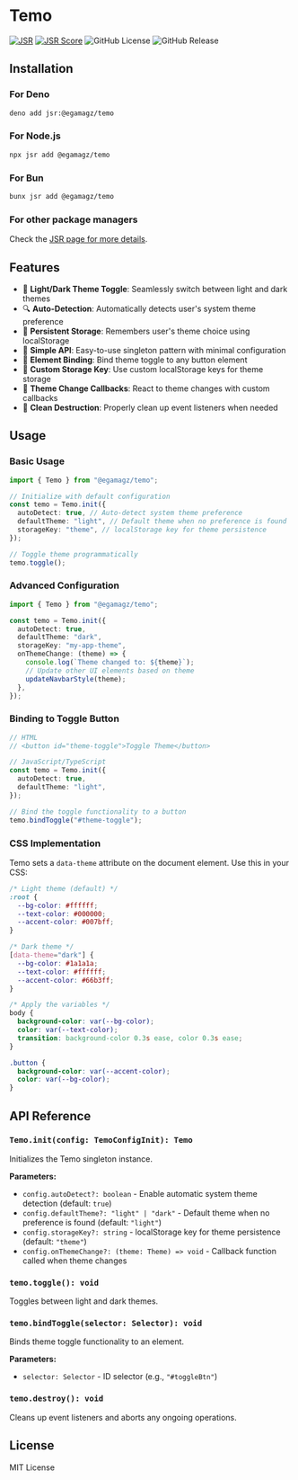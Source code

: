 # Temo

[![JSR](https://jsr.io/badges/@egamagz/temo)](https://jsr.io/@egamagz/temo)
[![JSR Score](https://jsr.io/badges/@egamagz/temo/score)](https://jsr.io/@egamagz/temo/score)
![GitHub License](https://img.shields.io/github/license/egamagz/temo)
![GitHub Release](https://img.shields.io/github/v/release/egamagz/temo)

## Installation

### For Deno

```bash
deno add jsr:@egamagz/temo
```

### For Node.js

```bash
npx jsr add @egamagz/temo
```

### For Bun

```bash
bunx jsr add @egamagz/temo
```

### For other package managers

Check the [JSR page for more details](https://jsr.io/@egamagz/temo).

## Features

- 🌙 **Light/Dark Theme Toggle**: Seamlessly switch between light and dark
  themes
- 🔍 **Auto-Detection**: Automatically detects user's system theme preference
- 💾 **Persistent Storage**: Remembers user's theme choice using localStorage
- 🎯 **Simple API**: Easy-to-use singleton pattern with minimal configuration
- 🔗 **Element Binding**: Bind theme toggle to any button element
- 🎨 **Custom Storage Key**: Use custom localStorage keys for theme storage
- 🔄 **Theme Change Callbacks**: React to theme changes with custom callbacks
- 🧹 **Clean Destruction**: Properly clean up event listeners when needed

## Usage

### Basic Usage

```typescript
import { Temo } from "@egamagz/temo";

// Initialize with default configuration
const temo = Temo.init({
  autoDetect: true, // Auto-detect system theme preference
  defaultTheme: "light", // Default theme when no preference is found
  storageKey: "theme", // localStorage key for theme persistence
});

// Toggle theme programmatically
temo.toggle();
```

### Advanced Configuration

```typescript
import { Temo } from "@egamagz/temo";

const temo = Temo.init({
  autoDetect: true,
  defaultTheme: "dark",
  storageKey: "my-app-theme",
  onThemeChange: (theme) => {
    console.log(`Theme changed to: ${theme}`);
    // Update other UI elements based on theme
    updateNavbarStyle(theme);
  },
});
```

### Binding to Toggle Button

```typescript
// HTML
// <button id="theme-toggle">Toggle Theme</button>

// JavaScript/TypeScript
const temo = Temo.init({
  autoDetect: true,
  defaultTheme: "light",
});

// Bind the toggle functionality to a button
temo.bindToggle("#theme-toggle");
```

### CSS Implementation

Temo sets a `data-theme` attribute on the document element. Use this in your
CSS:

```css
/* Light theme (default) */
:root {
  --bg-color: #ffffff;
  --text-color: #000000;
  --accent-color: #007bff;
}

/* Dark theme */
[data-theme="dark"] {
  --bg-color: #1a1a1a;
  --text-color: #ffffff;
  --accent-color: #66b3ff;
}

/* Apply the variables */
body {
  background-color: var(--bg-color);
  color: var(--text-color);
  transition: background-color 0.3s ease, color 0.3s ease;
}

.button {
  background-color: var(--accent-color);
  color: var(--bg-color);
}
```

## API Reference

### `Temo.init(config: TemoConfigInit): Temo`

Initializes the Temo singleton instance.

**Parameters:**

- `config.autoDetect?: boolean` - Enable automatic system theme detection
  (default: `true`)
- `config.defaultTheme?: "light" | "dark"` - Default theme when no preference is
  found (default: `"light"`)
- `config.storageKey?: string` - localStorage key for theme persistence
  (default: `"theme"`)
- `config.onThemeChange?: (theme: Theme) => void` - Callback function called
  when theme changes

### `temo.toggle(): void`

Toggles between light and dark themes.

### `temo.bindToggle(selector: Selector): void`

Binds theme toggle functionality to an element.

**Parameters:**

- `selector: Selector` - ID selector (e.g., `"#toggleBtn"`)

### `temo.destroy(): void`

Cleans up event listeners and aborts any ongoing operations.

## License

MIT License
